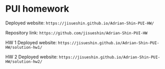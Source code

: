 # PUI homework

Deployed website: `https://jisueshin.github.io/Adrian-Shin-PUI-HW/`

Repository link: `https://github.com/jisueshin/Adrian-Shin-PUI-HW`

HW 1 Deployed website: `https://jisueshin.github.io/Adrian-Shin-PUI-HW/solution-hw1/`

HW 2 Deployed website: `https://jisueshin.github.io/Adrian-Shin-PUI-HW/solution-hw2/`


